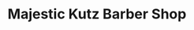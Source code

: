 ---
title: "Majestic Kutz Barber Shop"
url: /sharpsburg/majestic-kutz-barber-shop/
shop: hairdresser
---